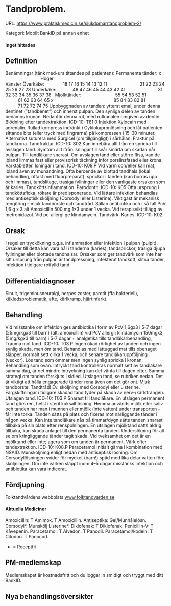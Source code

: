 # Tandproblem.

URL: https://www.praktiskmedicin.se/sjukdomar/tandproblem-2/



Kategori: Mobilt BankID på annan enhet

#### Inget hittades

## Definition

Benämningar (tänk med-urs tittandes på patienten):
Permanenta tänder:
x                                Höger                                                                                    Vänster
Överkäke:               18 17 16 15 14 13 12 11                          21 22 23 24 25 26 27 28
Underkäke:             48 47 46 45 44 43 42 41                          31 32 33 34 35 36 37 38
 
Mjölktänder:                           55 54 53 52 51                          61 62 63 64 65
x                                                85 84 83 82 81                          71 72 72 74 75
Uppbyggnaden av tanden: ytterst emalj under denna dentinet (”tandbenet”) och innerst pulpan. Den synliga delen av tanden benämns kronan. Nedanför denna rot, med rotkanalen omgiven av dentin.
Blödning efter tandextraktion. ICD-10: T81.0
Injektion Xylocain med adrenalin. Rullad kompress indränkt i Cyklokapronlösning och låt patienten sittande bita (eller tryck med fingrarna) på kompressen i 15–30 minuter. Alternativt suturera med Surgicel (om tillgängligt) i sårhålan.
Fraktur på tandkrona. Tandfraktur. ICD-10: S02
Kan innebära allt från en spricka till avslagen tand. Symtom allt ifrån isningar till svår smärta om skadan når pulpan. Till tandläkare snarast. Om avslagen tand eller större flisa, kan de ibland limmas fast eller provisorisk täckning inför porslinsfasad eller krona. Värktabletter.
Isningar i tand. ICD-10: K08.P
Vid varm och/eller kall mat, ibland även av munandning. Ofta beroende av blottad tandhals (lokal behandling, oftast med fluorpreparat), sprickor i tanden (kan borras upp och limmas), tandslitage, trasiga fyllningar eller den vanligaste orsaken som är karies.
Tandköttsinflammation. Parodontit. ICD-10: K05
Ofta ursprung i tandköttsficka, rökare är predisponerade. Vid lättare infektion behandlas med antiseptisk sköljning (Corsodyl eller Listerine). Viktigast är mekanisk rengöring – mjuk tandborste och tandtråd. Sällan antibiotika och i så fall PcV 1,6 g x 3 alt Amoxicillin 500 mg 1×3 under 1 vecka. Vid terapisvikt tillägg av metronidazol. Vid pc-allergi ge klindamycin.
Tandvärk. Karies. ICD-10: K02.

## Orsak

I regel en tryckökning p.g.a. inflammation eller infektion i pulpan (pulpit). Orsaker till detta kan vara hål i tänderna (karies), tandsprickor, trasiga djupa fyllningar eller blottade tandhalsar. Orsaker som ger tandvärk som inte har sitt ursprung från pulpan är tandpressning, infekterat tandkött, slitna tänder, infektion i tidigare rotfylld tand.

## Differentialdiagnoser

Sinuit, trigeminusneuralgi, herpes zoster, parotit (ffa bakteriell), käkledsproblematik, afte, kärlkramp, hjärtinfarkt.

## Behandling

Vid misstanke om infektion ges antibiotika i form av PcV 1,6gx3 i 5-7 dagar (25mg/kgx3 till barn) (alt. amoxicillin) vid PcV allergi: klindamycin 150mgx3 (5mg/kgx3 till barn) i 5-7 dagar + analgetika tills tandläkarbehandling,
Trauma mot tand. ICD-10: T03.P
Ingen ökad rörlighet av tanden och ingen synlig skada, men öm tand. Behandlas med lättuggad mat tills obehaget släpper, normalt sett cirka 1 vecka, och senare tandläkaruppföljning (veckor).
Lös tand som ömmar men ingen synlig spricka i kronan. Behandling som ovan.
Intryckt tand kontrolleras normalt sett av tandläkare samma dag, är det mindre intryckning kan det vänta till dagen efter. Samma strategi om tanden förskjuts i sidled.
Utslagen tand, se rubriken nedan.
Det är viktigt att hålla engagerade tänder rena även om det gör ont. Mjuk tandborste! Tandtråd! Ev. sköljning med Corsodyl eller Listerine.
Färgskiftningar i tidigare skadad tand tyder på skada av nerv-/kärlsträngen.
Utslagen tand. ICD-10: T03.P
Snarast till tandläkare. En utslagen permanent tand görs ren, helst i steril koksaltlösning. Hemma används mjölk eller saliv och tanden har man i munnen eller mjölk (inte vatten) under transporten – får inte torka. Tanden sätts på plats och fixeras mot närliggande tänder i någon vecka. Kan inte tandläkare nås på timmar/dygn sätts tanden snarast tillbaka på sin plats efter renspolningen.
En utslagen mjölktand sätts aldrig tillbaka, kan skada anlaget till den permanenta tanden. Undersökning för att se om kringliggande tänder tagit skada. Vid tveksamhet om det är en mjölktand eller inte; agera som om tanden är permanent.
Värk efter tandextraktion. ICD-10: K08.P
Paracetamol initialt gärna i kombination med NSAID. Munsköljning enligt nedan med antiseptisk lösning. Om Corsodyllösningen svider för mycket (barn!) späd med lika delar vatten före sköljningen. Om inte värken släppt inom 4–5 dagar misstänks infektion och antibiotika kan vara indicerat.

## Fördjupning

Folktandvårdens webbplats www.folktandvarden.se

#### Aktuella Mediciner

Amoxicillin: T Amimox. T Amoxicillin.
Antiseptika: Gel/Munhålelösn. Corsodyl*. Munskölj Listerine*.
Diklofenak: T Diklofenak.
Penicillin-V: T Kåvepenin.
Paracetamol: T Alvedon. T Panodil.
Paracetamol/kodein: T Citodon. T Panocod.
* = Receptfri.

## PM-medlemskap

Medlemskapet är kostnadsfritt och du loggar in smidigt och tryggt med ditt BankID.

## Nya behandlingsöversikter

